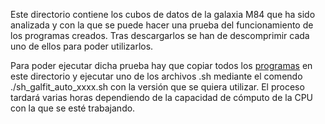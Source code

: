Este directorio contiene los cubos de datos de la galaxia M84 que ha sido analizada y con la que se puede hacer una prueba del funcionamiento de los programas creados. Tras descargarlos se han de descomprimir cada uno de ellos para poder utilizarlos. 

Para poder ejecutar dicha prueba hay que copiar todos los [programas](https://github.com/victoralonsorodriguez/TFG/tree/main/Programas_creados) en este directorio y ejecutar uno de los archivos .sh mediante el comendo ./sh_galfit_auto_xxxx.sh con la versión que se quiera utilizar. El proceso tardará varias horas dependiendo de la capacidad de cómputo de la CPU con la que se esté trabajando. 
